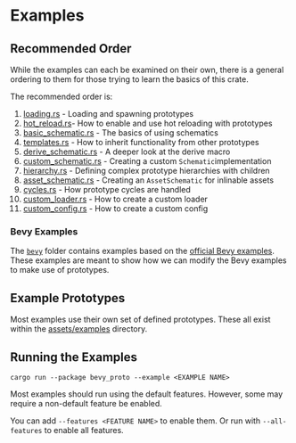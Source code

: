 # Examples

## Recommended Order

While the examples can each be examined on their own, there is a general ordering to them for those trying to learn the
basics of this crate.

The recommended order is:

1. [loading.rs](./loading.rs) - Loading and spawning prototypes
2. [hot_reload.rs](./hot_reload.rs)- How to enable and use hot reloading with prototypes
3. [basic_schematic.rs](./basic_schematic.rs) - The basics of using schematics
4. [templates.rs](./templates.rs) - How to inherit functionality from other prototypes
5. [derive_schematic.rs](./derive_schematic.rs) - A deeper look at the derive macro
6. [custom_schematic.rs](./custom_schematic.rs) - Creating a custom `Schematic`implementation
7. [hierarchy.rs](./hierarchy.rs) - Defining complex prototype hierarchies with children
8. [asset_schematic.rs](./asset_schematic.rs) - Creating an `AssetSchematic` for inlinable assets
9. [cycles.rs](./cycles.rs) - How prototype cycles are handled
10. [custom_loader.rs](./custom_loader.rs) - How to create a custom loader
11. [custom_config.rs](./custom_config.rs) - How to create a custom config

### Bevy Examples

The [`bevy`](./bevy) folder contains examples based on
the [official Bevy examples](https://github.com/bevyengine/bevy/tree/latest/examples).
These examples are meant to show how we can modify the Bevy examples to make use of prototypes.

## Example Prototypes

Most examples use their own set of defined prototypes. These all exist within
the [assets/examples](https://github.com/MrGVSV/bevy_proto/tree/main/assets/examples) directory.

## Running the Examples

```
cargo run --package bevy_proto --example <EXAMPLE NAME>
```

Most examples should run using the default features.
However, some may require a non-default feature be enabled.

You can add `--features <FEATURE NAME>` to enable them.
Or run with `--all-features` to enable all features.